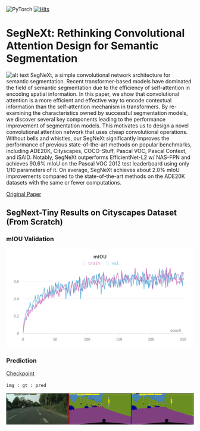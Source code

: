 <img alt="PyTorch" src="https://img.shields.io/badge/PyTorch%20-%23EE4C2C.svg?&style=for-the-badge&logo=PyTorch&logoColor=white" />  [![Hits](https://hits.seeyoufarm.com/api/count/incr/badge.svg?url=https%3A%2F%2Fgithub.com%2FMr-TalhaIlyas%2FSegNext&count_bg=%2379C83D&title_bg=%23555555&icon=&icon_color=%23E7E7E7&title=hits&edge_flat=false)](https://hits.seeyoufarm.com)
# SegNeXt: Rethinking Convolutional Attention Design for Semantic Segmentation

![alt text](https://github.com/Visual-Attention-Network/SegNeXt/blob/main/resources/flops.png)
SegNeXt, a simple convolutional network architecture for semantic segmentation. Recent transformer-based models have dominated the field of semantic segmentation due to the efficiency of self-attention in encoding spatial information. In this paper, we show that convolutional attention is a more efficient and effective way to encode contextual information than the self-attention mechanism in transformers. By re-examining the characteristics owned by successful segmentation models, we discover several key components leading to the performance improvement of segmentation models. This motivates us to design a novel convolutional attention network that uses cheap convolutional operations. Without bells and whistles, our SegNeXt significantly improves the performance of previous state-of-the-art methods on popular benchmarks, including ADE20K, Cityscapes, COCO-Stuff, Pascal VOC, Pascal Context, and iSAID. Notably, SegNeXt outperforms EfficientNet-L2 w/ NAS-FPN and achieves 90.6% mIoU on the Pascal VOC 2012 test leaderboard using only 1/10 parameters of it. On average, SegNeXt achieves about 2.0% mIoU improvements compared to the state-of-the-art methods on the ADE20K datasets with the same or fewer computations.

[Original Paper](https://arxiv.org/abs/2209.08575)

## SegNext-Tiny Results on Cityscapes Dataset (From Scratch)

### mIOU Validation

![alt text](https://github.com/Mr-TalhaIlyas/SegNext/blob/master/screens/iou.png)

### Prediction

[Checkpoint](https://drive.google.com/file/d/1HgwcXNt2JGtG_n6AGQG2FWw5kgMpN_Yu/view?usp=share_link)

`img : gt : pred`

![alt text](https://github.com/Mr-TalhaIlyas/SegNext/blob/master/screens/media.png)
